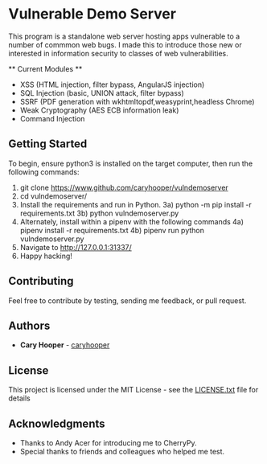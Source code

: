 # Vulnerable Demo Server

This program is a standalone web server hosting apps vulnerable to a number of commmon web bugs.  I made this to introduce those new or interested in information security to classes of web vulnerabilities.  

** Current Modules **
- XSS (HTML injection, filter bypass, AngularJS injection)
- SQL Injection (basic, UNION attack, filter bypass)
- SSRF (PDF generation with wkhtmltopdf,weasyprint,headless Chrome)
- Weak Cryptography (AES ECB information leak)
- Command Injection 

## Getting Started

To begin, ensure python3 is installed on the target computer, then run the following commands:
1) git clone https://www.github.com/caryhooper/vulndemoserver
2) cd vulndemoserver/
3) Install the requirements and run in Python.
	3a) python -m pip install -r requirements.txt
	3b) python vulndemoserver.py
4) Alternately, install within a pipenv with the following commands
	4a) pipenv install -r requirements.txt
	4b) pipenv run python vulndemoserver.py
5) Navigate to http://127.0.0.1:31337/
6) Happy hacking!

## Contributing

Feel free to contribute by testing, sending me feedback, or pull request.

## Authors

* **Cary Hooper** - [caryhooper](https://github.com/caryhooper)

## License

This project is licensed under the MIT License - see the [LICENSE.txt](LICENSE.txt) file for details

## Acknowledgments

* Thanks to Andy Acer for introducing me to CherryPy.
* Special thanks to friends and colleagues who helped me test.  